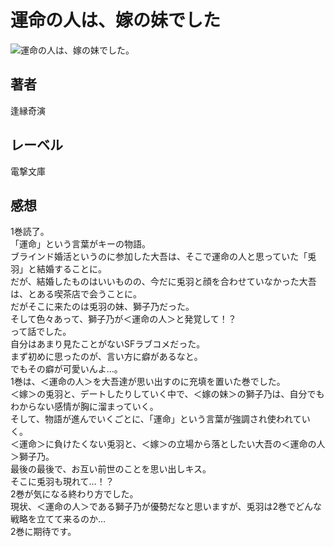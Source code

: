 # 運命の人は、嫁の妹でした

![運命の人は、嫁の妹でした。](https://i.imgur.com/UlIdunI.png)

## 著者

逢縁奇演

## レーベル

電撃文庫

## 感想

1巻読了。  
「運命」という言葉がキーの物語。  
ブラインド婚活というのに参加した大吾は、そこで運命の人と思っていた「兎羽」と結婚することに。  
だが、結婚したものはいいものの、今だに兎羽と顔を合わせていなかった大吾は、とある喫茶店で会うことに。  
だがそこに来たのは兎羽の妹、獅子乃だった。  
そして色々あって、獅子乃が＜運命の人＞と発覚して！？  
って話でした。  
自分はあまり見たことがないSFラブコメだった。  
まず初めに思ったのが、言い方に癖があるなと。  
でもその癖が可愛いんよ…。  
1巻は、＜運命の人＞を大吾達が思い出すのに充填を置いた巻でした。  
＜嫁＞の兎羽と、デートしたりしていく中で、＜嫁の妹＞の獅子乃は、自分でもわからない感情が胸に溜まっていく。  
そして、物語が進んでいくごとに、「運命」という言葉が強調され使われていく。  
＜運命＞に負けたくない兎羽と、＜嫁＞の立場から落としたい大吾の＜運命の人＞獅子乃。  
最後の最後で、お互い前世のことを思い出しキス。  
そこに兎羽も現れて…！？  
2巻が気になる終わり方でした。  
現状、＜運命の人＞である獅子乃が優勢だなと思いますが、兎羽は2巻でどんな戦略を立てて来るのか…  
2巻に期待です。  
